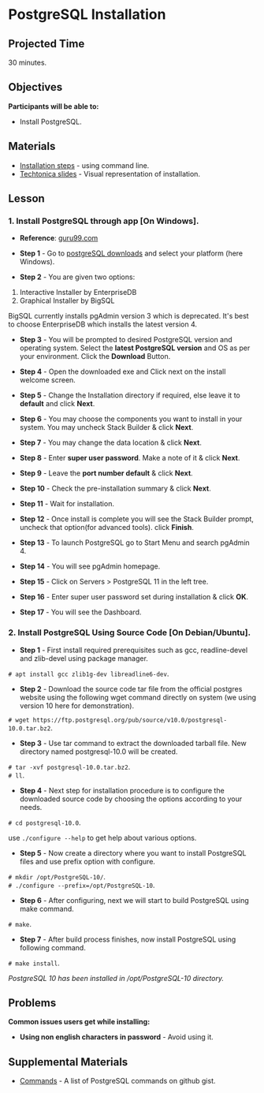 # PostgreSQL Installation

## Projected Time

30 minutes.

## Objectives

**Participants will be able to:**

- Install PostgreSQL.

## Materials

- [Installation steps](https://www.postgresql.org/docs/current/install-procedure.html) - using command line.
- [Techtonica slides](https://docs.google.com/presentation/d/1m6NsBLMQCACJE2n8CmLxye44iE65RUOaTwW1EivzxmY/edit?usp=sharing) - Visual representation of installation.

## Lesson

### 1. Install PostgreSQL through app [On Windows].

* **Reference**: [guru99.com](https://www.guru99.com/download-install-postgresql.html)

* **Step 1** - Go to [postgreSQL downloads](https://www.postgresql.org/download) and select your platform (here Windows).

* **Step 2** - You are given two options:

1. Interactive Installer by EnterpriseDB
2. Graphical Installer by BigSQL

BigSQL currently installs pgAdmin version 3 which is deprecated. It's best to choose EnterpriseDB which installs the latest version 4.

* **Step 3** - You will be prompted to desired PostgreSQL version and operating system. Select the **latest PostgreSQL version** and OS as per your environment. Click the **Download** Button.

* **Step 4** - Open the downloaded exe and Click next on the install welcome screen.

* **Step 5** - Change the Installation directory if required, else leave it to **default** and click **Next**.

* **Step 6** - You may choose the components you want to install in your system. You may uncheck Stack Builder & click **Next**.

* **Step 7** - You may change the data location & click **Next**.

* **Step 8** - Enter **super user password**. Make a note of it & click **Next**.

* **Step 9** - Leave the **port number default** & click **Next**.

* **Step 10** - Check the pre-installation summary & click **Next**.

* **Step 11** - Wait for installation.

* **Step 12** - Once install is complete you will see the Stack Builder prompt, uncheck that option(for advanced tools). click **Finish**.

* **Step 13** - To launch PostgreSQL go to Start Menu and search pgAdmin 4.

* **Step 14** - You will see pgAdmin homepage.

* **Step 15** - Click on Servers > PostgreSQL 11 in the left tree.

* **Step 16** - Enter super user password set during installation & click **OK**.

* **Step 17** - You will see the Dashboard.

### 2. Install PostgreSQL Using Source Code  [On Debian/Ubuntu].

* **Step 1** - First install required prerequisites such as gcc, readline-devel and zlib-devel using package manager.

`# apt install gcc zlib1g-dev libreadline6-dev`.

* **Step 2** - Download the source code tar file from the official postgres website using the following wget command directly on system (we using version 10 here for demonstration).

`# wget https://ftp.postgresql.org/pub/source/v10.0/postgresql-10.0.tar.bz2`.

* **Step 3** - Use tar command to extract the downloaded tarball file. New directory named postgresql-10.0 will be created.

`# tar -xvf postgresql-10.0.tar.bz2`.<br>
`# ll`.
 
 * **Step 4** - Next step for installation procedure is to configure the downloaded source code by choosing the options according to your needs.
 
`# cd postgresql-10.0`.
 
 use `./configure --help` to get help about various options.
 
 * **Step 5** - Now create a directory where you want to install PostgreSQL files and use prefix option with configure.
 
`# mkdir /opt/PostgreSQL-10/`.<br>
`# ./configure --prefix=/opt/PostgreSQL-10`.

* **Step 6** - After configuring, next we will start to build PostgreSQL using make command.

`# make`.

* **Step 7** - After build process finishes, now install PostgreSQL using following command.

`# make install`.

*PostgreSQL 10 has been installed in /opt/PostgreSQL-10 directory.*

## Problems

**Common issues users get while installing:**
* **Using non english characters in password** - Avoid using it.

## Supplemental Materials
- [Commands](https://gist.github.com/Kartones/dd3ff5ec5ea238d4c546) - A list of PostgreSQL commands on github gist.
